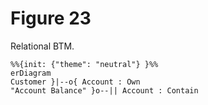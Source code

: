# Figure 23

Relational BTM.

```mermaid
%%{init: {"theme": "neutral"} }%%
erDiagram
Customer }|--o{ Account : Own
"Account Balance" }o--|| Account : Contain
```